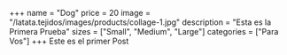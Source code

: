 +++
name = "Dog"
price = 20
image = "/latata.tejidos/images/products/collage-1.jpg"
description = "Esta es la Primera Prueba"
sizes = ["Small", "Medium", "Large"]
categories = ["Para Vos"]
+++
Este es el primer Post

